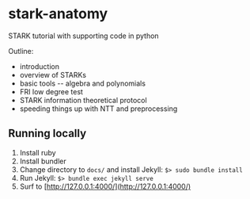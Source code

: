 # stark-anatomy

STARK tutorial with supporting code in python

Outline:
 - introduction
 - overview of STARKs
 - basic tools -- algebra and polynomials
 - FRI low degree test
 - STARK information theoretical protocol
 - speeding things up with NTT and preprocessing

## Running locally

 1. Install ruby
 2. Install bundler
 3. Change directory to `docs/` and install Jekyll: `$> sudo bundle install`
 4. Run Jekyll: `$> bundle exec jekyll serve`
 5. Surf to [http://127.0.0.1:4000/](http://127.0.0.1:4000/)

